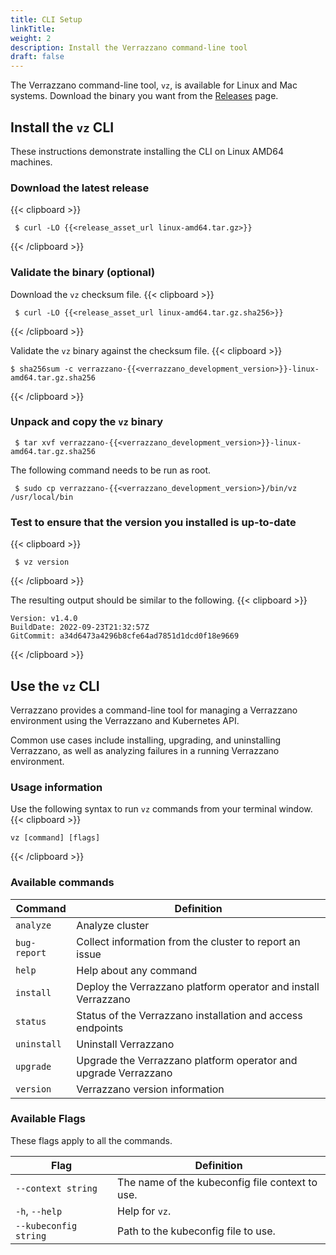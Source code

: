 ```yaml
---
title: CLI Setup
linkTitle:
weight: 2
description: Install the Verrazzano command-line tool
draft: false
---
```


The Verrazzano command-line tool, `vz`, is available for Linux and Mac systems.
Download the binary you want from the [Releases](https://github.com/verrazzano/verrazzano/releases/) page.

## Install the `vz` CLI

These instructions demonstrate installing the CLI on Linux AMD64 machines.

### Download the latest release
{{< clipboard >}}
<div class="highlight">

     $ curl -LO {{<release_asset_url linux-amd64.tar.gz>}}

</div>
{{< /clipboard >}}

### Validate the binary (optional)
Download the `vz` checksum file.
{{< clipboard >}}
<div class="highlight">

     $ curl -LO {{<release_asset_url linux-amd64.tar.gz.sha256>}}

</div>
{{< /clipboard >}}

Validate the `vz` binary against the checksum file.
{{< clipboard >}}
<div class="highlight">

    $ sha256sum -c verrazzano-{{<verrazzano_development_version>}}-linux-amd64.tar.gz.sha256

</div>
{{< /clipboard >}}

### Unpack and copy the `vz` binary

  ```shell
   $ tar xvf verrazzano-{{<verrazzano_development_version>}}-linux-amd64.tar.gz.sha256
  ```
  The following command needs to be run as root.
  ```shell
   $ sudo cp verrazzano-{{<verrazzano_development_version>}/bin/vz /usr/local/bin
  ```

### Test to ensure that the version you installed is up-to-date
{{< clipboard >}}
<div class="highlight">

     $ vz version

</div>
{{< /clipboard >}}

The resulting output should be similar to the following.
{{< clipboard >}}
<div class="highlight">

    Version: v1.4.0
    BuildDate: 2022-09-23T21:32:57Z
    GitCommit: a34d6473a4296b8cfe64ad7851d1dcd0f18e9669

</div>
{{< /clipboard >}}

## Use the `vz` CLI

Verrazzano provides a command-line tool for managing a Verrazzano environment using the Verrazzano and Kubernetes API.

Common use cases include installing, upgrading, and uninstalling Verrazzano,
as well as analyzing failures in a running Verrazzano environment.

### Usage information

Use the following syntax to run `vz` commands from your terminal window.
{{< clipboard >}}
<div class="highlight">

    vz [command] [flags]

</div>
{{< /clipboard >}}

### Available commands

| Command     | Definition                                                      |
|-------------|-----------------------------------------------------------------|
| `analyze`   | Analyze cluster                                                 |
| `bug-report`| Collect information from the cluster to report an issue         |
| `help`      | Help about any command                                          |
| `install`   | Deploy the Verrazzano platform operator and install Verrazzano  |
| `status`    | Status of the Verrazzano installation and access endpoints      |
| `uninstall` | Uninstall Verrazzano                                            |
| `upgrade`   | Upgrade the Verrazzano platform operator and upgrade Verrazzano |
| `version`   | Verrazzano version information                                  |

### Available Flags

These flags apply to all the commands.

| Flag                  | Definition                                 |
|-----------------------|--------------------------------------------|
| `--context string`    | The name of the kubeconfig file context to use. |
| `-h`, `--help`        | Help for `vz`.                             |
| `--kubeconfig string` | Path to the kubeconfig file to use.        |
